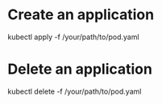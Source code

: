# Create an application
kubectl apply -f /your/path/to/pod.yaml
# Delete an application
kubectl delete -f /your/path/to/pod.yaml
